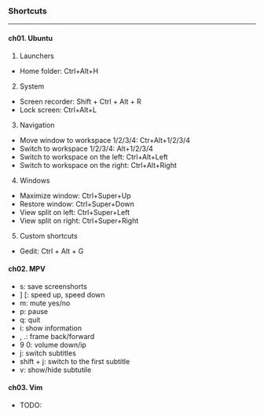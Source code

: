 ### Shortcuts
---

#### ch01. Ubuntu
1. Launchers
- Home folder: Ctrl+Alt+H

2. System
- Screen recorder: Shift + Ctrl + Alt + R
- Lock screen: Ctrl+Alt+L

3. Navigation
- Move window to workspace 1/2/3/4: Ctr+Alt+1/2/3/4
- Switch to workspace 1/2/3/4: Alt+1/2/3/4
- Switch to workspace on the left: Ctrl+Alt+Left
- Switch to workspace on the right: Ctrl+Alt+Right

4. Windows
- Maximize window: Ctrl+Super+Up
- Restore window: Ctrl+Super+Down
- View split on left: Ctrl+Super+Left
- View split on right: Ctrl+Super+Right

5. Custom shortcuts
- Gedit: Ctrl + Alt + G


#### ch02. MPV
- s: save screenshorts
- ] [: speed up, speed down
- m: mute yes/no
- p: pause
- q: quit
- i: show information
- , .: frame back/forward
- 9 0: volume down/ip
- j: switch subtitles
- shift + j: switch to the first subtitle
- v: show/hide subtutile

#### ch03. Vim
- TODO: 
